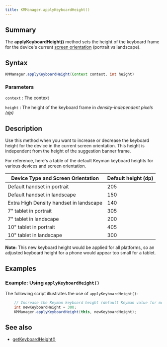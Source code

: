 ```yaml
---
title: KMManager.applyKeyboardHeight()
---
```


## Summary
The **applyKeyboardHeight()** method sets the height of the keyboard frame for 
the device's current [screen orientation](https://developer.android.com/training/multiscreen/screensizes#TaskUseOriQuali) 
(portrait vs landscape).

## Syntax
```java
KMManager.applyKeyboardHeight(Context context, int height)
```

### Parameters

`context`
: The context

`height`
: The height of the keyboard frame in *density-independent pixels (dp)*

## Description
Use this method when you want to increase or decrease the keyboard height for 
the device in the current screen orientation. This height is independent from 
the height of the suggestion banner frame.

For reference, here's a table of the default Keyman keyboard heights for various devices and screen orientation.
 
 Device Type and Screen Orientation | Default height (dp) |
|-----------------------------------|---------------------|
| Default handset in portrait | 205 |
| Default handset in landscape | 150 |
| Extra High Density handset in landscape | 140 |
| 7" tablet in portrait | 305 |
| 7" tablet in landscape | 200 |
| 10" tablet in portrait | 405 |
| 10" tablet in landscape | 300 |

**Note:** This new keyboard height would be applied for all platforms, so an 
adjusted keyboard height for a phone would appear too small for a tablet.

## Examples

### Example: Using `applyKeyboardHeight()`
The following script illustrates the use of `applyKeyboardHeight()`:

```java
    // Increase the Keyman keyboard height (default Keyman value for most phones is 205dp)
    int newKeyboardHeight = 300;
    KMManager.applyKeyboardHeight(this, newKeyboardHeight);
```

## See also
* [getKeyboardHeight()](getKeyboardHeight)
